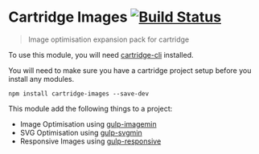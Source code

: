 # Cartridge Images [![Build Status](https://travis-ci.org/cartridge/cartridge-images.svg?branch=master)](https://travis-ci.org/cartridge/cartridge-images)

> Image optimisation expansion pack for cartridge

To use this module, you will need [cartridge-cli](https://github.com/cartridge/cartridge-cli) installed.

You will need to make sure you have a cartridge project setup before you install any modules.

```shell
npm install cartridge-images --save-dev
```

This module add the following things to a project:

* Image Optimisation using [gulp-imagemin](https://github.com/sindresorhus/gulp-imagemin)
* SVG Optimisation using [gulp-svgmin](https://github.com/ben-eb/gulp-svgmin)
* Responsive Images using [gulp-responsive](https://github.com/mahnunchik/gulp-responsive)